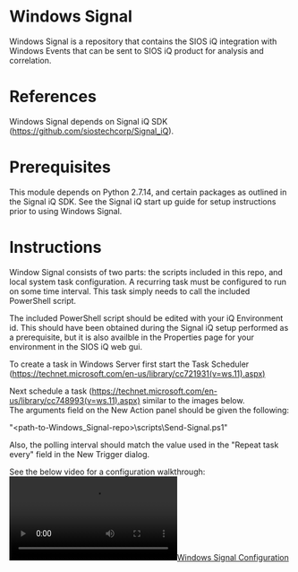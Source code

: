 # Windows Signal
Windows Signal is a repository that contains the SIOS iQ integration with Windows Events that can be sent to SIOS iQ product for analysis and correlation.

# References
Windows Signal depends on Signal iQ SDK (https://github.com/siostechcorp/Signal_iQ).

# Prerequisites
This module depends on Python 2.7.14, and certain packages as outlined in the Signal iQ SDK. See the Signal iQ start up guide for setup instructions prior to using Windows Signal.

# Instructions
Window Signal consists of two parts: the scripts included in this repo, and local system task configuration. A recurring task must be configured to run on some time interval. This task simply needs to call the included PowerShell script.

The included PowerShell script should be edited with your iQ Environment id. This should have been obtained during the Signal iQ setup performed as a prerequisite, but it is also availble in the Properties page for your environment in the SIOS iQ web gui.

To create a task in Windows Server first start the Task Scheduler (https://technet.microsoft.com/en-us/library/cc721931(v=ws.11).aspx)  

Next schedule a task (https://technet.microsoft.com/en-us/library/cc748993(v=ws.11).aspx) similar to the images below.  
The arguments field on the New Action panel should be given the following:  

"<path-to-Windows_Signal-repo>\scripts\Send-Signal.ps1"  

Also, the polling interval should match the value used in the "Repeat task every" field in the New Trigger dialog.  

See the below video for a configuration walkthrough:
[![Windows Signal Configuration](https://github.com/siostechcorp/Signal_iQ/raw/master/Windows_Signal_Config.webm)](Windows_Signal_Configuration)
